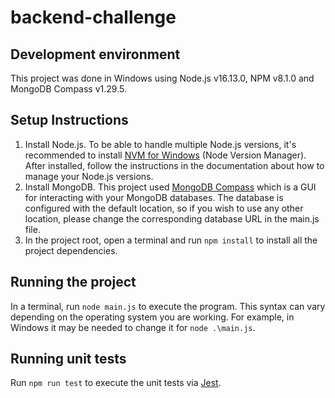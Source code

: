 # backend-challenge

## Development environment

This project was done in Windows using Node.js v16.13.0, NPM v8.1.0 and MongoDB Compass v1.29.5.

## Setup Instructions

1) Install Node.js. To be able to handle multiple Node.js versions, it's recommended to install [NVM for Windows](https://github.com/coreybutler/nvm-windows) (Node Version Manager). After installed, follow the instructions in the documentation about how to manage your Node.js versions.
2) Install MongoDB. This project used [MongoDB Compass](https://www.mongodb.com/try/download/community) which is a GUI for interacting with your MongoDB databases. The database is configured with the default location, so if you wish to use any other location, please change the corresponding database URL in the main.js file.
3) In the project root, open a terminal and run `npm install` to install all the project dependencies.

## Running the project

In a terminal, run `node main.js` to execute the program. This syntax can vary depending on the operating system you are working. For example, in Windows it may be needed to change it for `node .\main.js`.


## Running unit tests

Run `npm run test` to execute the unit tests via [Jest](https://jestjs.io).
